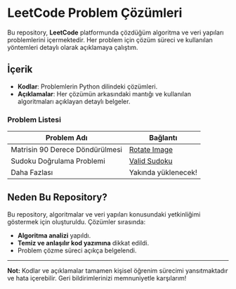 # LeetCode Problem Çözümleri

Bu repository, **LeetCode** platformunda çözdüğüm algoritma ve veri yapıları problemlerini içermektedir. Her problem için çözüm süreci ve kullanılan yöntemleri detaylı olarak açıklamaya çalıştım.

## İçerik

- **Kodlar**: Problemlerin Python dilindeki çözümleri.
- **Açıklamalar**: Her çözümün arkasındaki mantığı ve kullanılan algoritmaları açıklayan detaylı belgeler.

### Problem Listesi

| Problem Adı                        | Bağlantı                                |
|------------------------------------|-----------------------------------------|
| Matrisin 90 Derece Döndürülmesi    | [Rotate Image](./problems/rotate_image) |
| Sudoku Doğrulama Problemi          | [Valid Sudoku](./problems/valid_sudoku) |
| Daha Fazlası                       | Yakında yüklenecek!                     |

## Neden Bu Repository?

Bu repository, algoritmalar ve veri yapıları konusundaki yetkinliğimi göstermek için oluşturuldu. Çözümler sırasında:
- **Algoritma analizi** yapıldı.
- **Temiz ve anlaşılır kod yazımına** dikkat edildi.
- Problem çözme süreci açıkça belgelendi.

---

**Not:** Kodlar ve açıklamalar tamamen kişisel öğrenim sürecimi yansıtmaktadır ve hata içerebilir. Geri bildirimlerinizi memnuniyetle karşılarım! 